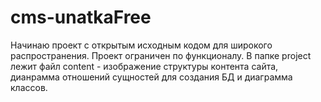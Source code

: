 # cms-unatkaFree
Начинаю проект с открытым исходным кодом для широкого распространения. Проект ограничен по функционалу.
В папке project лежит файл content - изображение структуры контента сайта, дианрамма отношений сущностей для создания БД и диаграмма классов.
